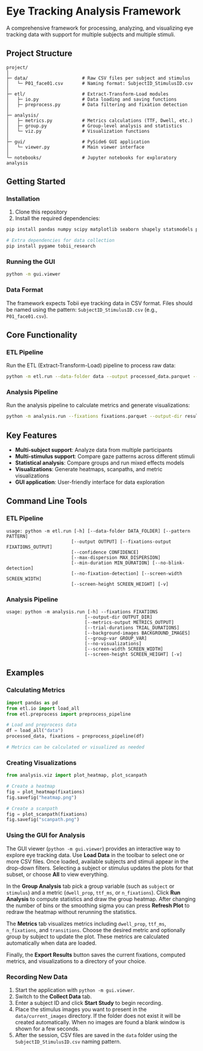 # Eye Tracking Analysis Framework

A comprehensive framework for processing, analyzing, and visualizing eye tracking data with support for multiple subjects and multiple stimuli.

## Project Structure

```
project/
│
├─ data/                    # Raw CSV files per subject and stimulus
│   └─ P01_face01.csv       # Naming format: SubjectID_StimulusID.csv
│
├─ etl/                     # Extract-Transform-Load modules
│   ├─ io.py                # Data loading and saving functions
│   ├─ preprocess.py        # Data filtering and fixation detection
│
├─ analysis/
│   ├─ metrics.py           # Metrics calculations (TTF, Dwell, etc.)
│   ├─ group.py             # Group-level analysis and statistics
│   └─ viz.py               # Visualization functions
│
├─ gui/                     # PySide6 GUI application
│   └─ viewer.py            # Main viewer interface
│
└─ notebooks/               # Jupyter notebooks for exploratory analysis
```

## Getting Started

### Installation

1. Clone this repository
2. Install the required dependencies:

```bash
pip install pandas numpy scipy matplotlib seaborn shapely statsmodels pingouin PySide6

# Extra dependencies for data collection
pip install pygame tobii_research
```

### Running the GUI

```bash
python -m gui.viewer
```

### Data Format

The framework expects Tobii eye tracking data in CSV format. Files should be named using the pattern: `SubjectID_StimulusID.csv` (e.g., `P01_face01.csv`).

## Core Functionality

### ETL Pipeline

Run the ETL (Extract-Transform-Load) pipeline to process raw data:

```bash
python -m etl.run --data-folder data --output processed_data.parquet --fixations-output fixations.parquet
```

### Analysis Pipeline

Run the analysis pipeline to calculate metrics and generate visualizations:

```bash
python -m analysis.run --fixations fixations.parquet --output-dir results
```

## Key Features

- **Multi-subject support**: Analyze data from multiple participants
- **Multi-stimulus support**: Compare gaze patterns across different stimuli
- **Statistical analysis**: Compare groups and run mixed effects models
- **Visualizations**: Generate heatmaps, scanpaths, and metric visualizations
- **GUI application**: User-friendly interface for data exploration

## Command Line Tools

### ETL Pipeline

```
usage: python -m etl.run [-h] [--data-folder DATA_FOLDER] [--pattern PATTERN]
                        [--output OUTPUT] [--fixations-output FIXATIONS_OUTPUT]
                        [--confidence CONFIDENCE]
                        [--max-dispersion MAX_DISPERSION]
                        [--min-duration MIN_DURATION] [--no-blink-detection]
                        [--no-fixation-detection] [--screen-width SCREEN_WIDTH]
                        [--screen-height SCREEN_HEIGHT] [-v]
```

### Analysis Pipeline

```
usage: python -m analysis.run [-h] --fixations FIXATIONS
                             [--output-dir OUTPUT_DIR]
                             [--metrics-output METRICS_OUTPUT]
                             [--trial-durations TRIAL_DURATIONS]
                             [--background-images BACKGROUND_IMAGES]
                             [--group-var GROUP_VAR]
                             [--no-visualizations]
                             [--screen-width SCREEN_WIDTH]
                             [--screen-height SCREEN_HEIGHT] [-v]
```

## Examples

### Calculating Metrics

```python
import pandas as pd
from etl.io import load_all
from etl.preprocess import preprocess_pipeline

# Load and preprocess data
df = load_all("data")
processed_data, fixations = preprocess_pipeline(df)

# Metrics can be calculated or visualized as needed
```

### Creating Visualizations

```python
from analysis.viz import plot_heatmap, plot_scanpath

# Create a heatmap
fig = plot_heatmap(fixations)
fig.savefig("heatmap.png")

# Create a scanpath
fig = plot_scanpath(fixations)
fig.savefig("scanpath.png")
```

### Using the GUI for Analysis

The GUI viewer (`python -m gui.viewer`) provides an interactive way to explore
eye tracking data. Use **Load Data** in the toolbar to select one or more CSV
files. Once loaded, available subjects and stimuli appear in the drop-down
filters. Selecting a subject or stimulus updates the plots for that subset, or
choose **All** to view everything.

In the **Group Analysis** tab pick a group variable (such as `subject` or
`stimulus`) and a metric (`dwell_prop`, `ttf_ms`, or `n_fixations`). Click
**Run Analysis** to compute statistics and draw the group heatmap. After
changing the number of bins or the smoothing sigma you can press **Refresh
Plot** to redraw the heatmap without rerunning the statistics.

The **Metrics** tab visualizes metrics including `dwell_prop`, `ttf_ms`,
`n_fixations`, and `transitions`. Choose the desired metric and optionally group
by subject to update the plot. These metrics are calculated automatically when
data are loaded.

Finally, the **Export Results** button saves the current fixations, computed
metrics, and visualizations to a directory of your choice.

### Recording New Data

1. Start the application with `python -m gui.viewer`.
2. Switch to the **Collect Data** tab.
3. Enter a subject ID and click **Start Study** to begin recording.
4. Place the stimulus images you want to present in the `data/current_images`
   directory. If the folder does not exist it will be created automatically.
   When no images are found a blank window is shown for a few seconds.
5. After the session, CSV files are saved in the `data` folder using the
   `SubjectID_StimulusID.csv` naming pattern.
